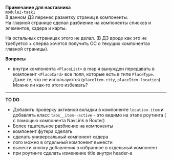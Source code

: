 **Примечание для наставника**  
`module2-task1`  
В данном ДЗ перенес разметку страниц в компоненты.  
На главной странице сделал разбиение на компоненты списков и элементов, хэдера и карты.

На остальных страницах этого не делал. (В ДЗ вроде как это не требуется + сперва хочется получить ОС о текущих компонентах главной страницы).

**Вопросы**
- внутри компонента `<PlaceList>` в map я вынужден передавать в компонент `<PlaceCard>` все поля, которые есть в типе `PlaceType`.
Даже те, что не используются (`placeItem.city`, `placeItem.location`)
Можно ли как-то этого избежать?

----
**TO DO**
- Добавить проверку активной вкладки в компоненте `location-item` и добавлять класс `tabs__item--active` - это видимо на этапе роутинга ( с помощью компонента NavLink в Router)
- Более тщательное разбиение на компоненты
- компонент футера сделать
- сделать универсальный компонент хэдера
- лого можно в отдельный компонент вынести
- вынести кнопку добавления в избранное в отдельный компонент
- при роутинге сделать изменение title внутри header-а




